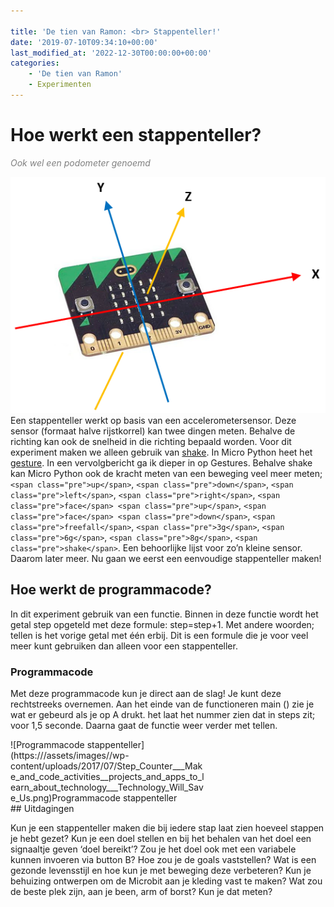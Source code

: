 ```yaml
---

title: 'De tien van Ramon: <br> Stappenteller!'
date: '2019-07-10T09:34:10+00:00'
last_modified_at: '2022-12-30T00:00:00+00:00'
categories:
    - 'De tien van Ramon'
    - Experimenten
---
```


# Hoe werkt een stappenteller?

<span style="color: #808080;">*Ook wel een podometer genoemd*</span>

![](/assets/images/wp-content/uploads/2017/07/accelerometer_xyz.png)Een stappenteller werkt op basis van een accelerometersensor. Deze sensor (formaat halve rijstkorrel) kan twee dingen meten. Behalve de richting kan ook de snelheid in die richting bepaald worden. Voor dit experiment maken we alleen gebruik van [shake](https://www.microbit.co.uk/functions/on-shake). In Micro Python heet het [gesture](http://microbit-micropython.readthedocs.io/en/latest/tutorials/gestures.html). In een vervolgbericht ga ik dieper in op Gestures. Behalve shake kan Micro Python ook de kracht meten van een beweging veel meer meten; `<span class="pre">up</span>`, `<span class="pre">down</span>`, `<span class="pre">left</span>`, `<span class="pre">right</span>`, `<span class="pre">face</span> <span class="pre">up</span>`, `<span class="pre">face</span> <span class="pre">down</span>`, `<span class="pre">freefall</span>`, `<span class="pre">3g</span>`, `<span class="pre">6g</span>`, `<span class="pre">8g</span>`, `<span class="pre">shake</span>`. Een behoorlijke lijst voor zo’n kleine sensor. Daarom later meer. Nu gaan we eerst een eenvoudige stappenteller maken!

## Hoe werkt de programmacode?

In dit experiment gebruik van een functie. Binnen in deze functie wordt het getal step opgeteld met deze formule: step=step+1. Met andere woorden; tellen is het vorige getal met één erbij. Dit is een formule die je voor veel meer kunt gebruiken dan alleen voor een stappenteller.

### **Programmacode**

Met deze programmacode kun je direct aan de slag! Je kunt deze rechtstreeks overnemen. Aan het einde van de functioneren main () zie je wat er gebeurd als je op A drukt. het laat het nummer zien dat in steps zit; voor 1,5 seconde. Daarna gaat de functie weer verder met tellen.

<div class="wp-caption alignnone" id="attachment_526" style="width: 310px">![Programmacode stappenteller](https:///assets/images//wp-content/uploads/2017/07/Step_Counter___Make_and_code_activities__projects_and_apps_to_learn_about_technology___Technology_Will_Save_Us.png)Programmacode stappenteller

</div>## Uitdagingen

Kun je een stappenteller maken die bij iedere stap laat zien hoeveel stappen je hebt gezet? Kun je een doel stellen en bij het behalen van het doel een signaaltje geven ‘doel bereikt’? Zou je het doel ook met een variabele kunnen invoeren via button B? Hoe zou je de goals vaststellen? Wat is een gezonde levensstijl en hoe kun je met beweging deze verbeteren? Kun je behuizing ontwerpen om de Microbit aan je kleding vast te maken? Wat zou de beste plek zijn, aan je been, arm of borst? Kun je dat meten?